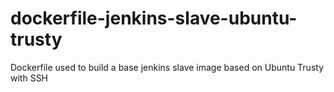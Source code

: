 # dockerfile-jenkins-slave-ubuntu-trusty

Dockerfile used to build a base jenkins slave image based on Ubuntu Trusty with SSH
